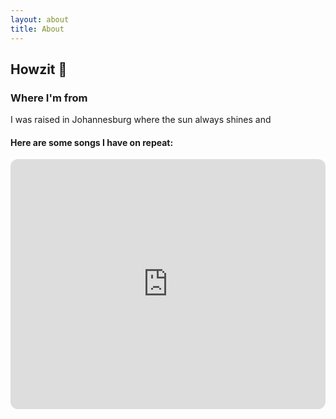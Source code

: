 ```yaml
---
layout: about
title: About
---
```


## Howzit 👋
### Where I'm from

I was raised in Johannesburg where the sun always shines and


#### Here are some songs I have on repeat:

 <iframe style="border-radius:12px" src="https://open.spotify.com/embed/playlist/37i9dQZF1EpmVLg60ReTIs?utm_source=generator&theme=0" width="100%" height="400" frameBorder="0" allowfullscreen="" allow="autoplay; clipboard-write; encrypted-media; fullscreen; picture-in-picture" loading="lazy"></iframe>